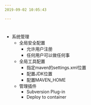 ```yaml
---
2019-09-02 10:05:43

---
```


#

- 系统管理
  - 全局安全配置
    - 允许用户注册
    - 任何用户可以做任何事
  - 全局工具配置
    - 指定maven的settings.xml位置
    - 配置JDK位置
    - 配置MAVEN_HOME
  - 管理插件
    - Subversion Plug-in
    - Deploy to container



